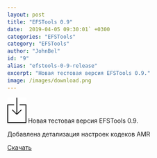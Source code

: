 ```yaml
---
layout: post
title: "EFSTools 0.9"
date:  2019-04-05 09:30:01` +0300
categories: "EFSTools"
category: "EFSTools"
author: "JohnBel"
id: "9"
alias: "efstools-0-9-release"
excerpt: "Новая тестовая версия EFSTools 0.9."
image: /images/download.png
---
```

<img src="/images/download.png" />
Новая тестовая версия EFSTools 0.9. <br />

Добавлена детализация настроек кодеков AMR<br />

<a href="https://github.com/JohnBel/EfsTools/archive/0.9.zip">Скачать</a>
